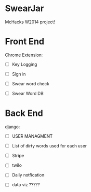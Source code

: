 SwearJar
========

McHacks W2014 project!





Front End
=========
Chrome Extension:
- [ ] Key Logging
- [ ] Sign in
- [ ] Swear word check
- [ ] Swear Word DB


Back End
=========
django:
- [ ] USER MANAGMENT
- [ ] List of dirty words used for each user
- [ ] Stripe
- [ ] twilo
- [ ] Daily notfication




- [ ] data viz ?????